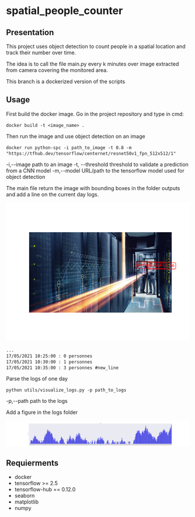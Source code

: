 # spatial_people_counter

## Presentation

This project uses object detection to count people in a spatial location and track 
their number over time.

The idea is to call the file main.py every k minutes over image extracted from camera covering 
the monitored area.

This branch is a dockerized version of the scripts

## Usage

First build the docker image. Go in the project repository 
and type in cmd:

```
docker build -t <image_name> . 
```

Then run the image and use object detection on an image

```
docker run python-spc -i path_to_image -t 0.8 -m "https://tfhub.dev/tensorflow/centernet/resnet50v1_fpn_512x512/1"
```
   -i,--image        path to an image
   -t, --threshold	threshold to validate a prediction from a CNN model	
   -m,--model        URL/path to the tensorflow model used for object detection   

The main file return the image with bounding boxes in the folder outputs and add a line 
on the current day logs.

![Screenshot](outputs/datacenter2.png)

```
...
17/05/2021 10:25:00 : 0 personnes 
17/05/2021 10:30:00 : 1 personnes 
17/05/2021 10:35:00 : 3 personnes #new_line
```

Parse the logs of one day

```
python utils/visualize_logs.py -p path_to_logs
```

   -p,--path		path to the logs

Add a figure in the logs folder

![Screenshot](logs/17-05-2021_fig.png)

## Requierments 

* docker
* tensorflow >= 2.5
* tensorflow-hub == 0.12.0
* seaborn
* matplotlib
* numpy

